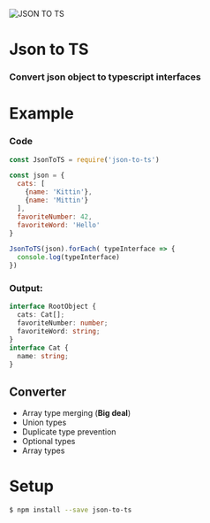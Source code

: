 ![JSON TO TS](https://image.ibb.co/fTb60k/icon.png)

# Json to TS

### Convert json object to typescript interfaces

# Example

### Code

```javascript
const JsonToTS = require('json-to-ts')

const json = {
  cats: [
    {name: 'Kittin'},
    {name: 'Mittin'}
  ],
  favoriteNumber: 42,
  favoriteWord: 'Hello'
}

JsonToTS(json).forEach( typeInterface => {
  console.log(typeInterface)
})
```

### Output:

```typescript
interface RootObject {
  cats: Cat[];
  favoriteNumber: number;
  favoriteWord: string;
}
interface Cat {
  name: string;
}
```

## Converter
- Array type merging (**Big deal**)
- Union types
- Duplicate type prevention
- Optional types
- Array types

# Setup

```sh
$ npm install --save json-to-ts
```
